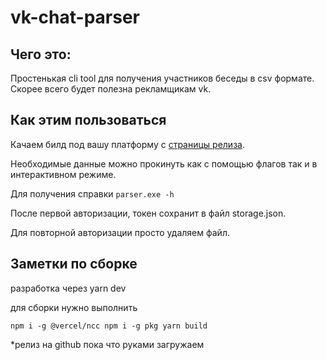 # vk-chat-parser

## Чего это:

Простенькая cli tool для получения участников беседы в csv формате. Скорее всего
будет полезна рекламщикам vk.

## Как этим пользоваться

Качаем билд под вашу платформу с
[страницы релиза](https://github.com/shamanov-d/vk-chat-parser/releases).

Необходимые данные можно прокинуть как с помощью флагов так и в интерактивном
режиме.

Для получения справки `parser.exe -h`

После первой авторизации, токен сохранит в файл storage.json.

Для повторной авторизации просто удаляем файл.

## Заметки по сборке

разработка через yarn dev

для сборки нужно выполнить

`npm i -g @vercel/ncc npm i -g pkg yarn build`

\*релиз на github пока что руками загружаем
